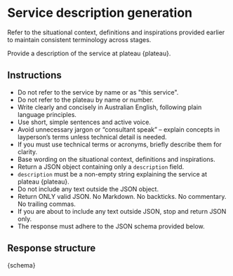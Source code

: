 # Service description generation

Refer to the situational context, definitions and inspirations provided earlier to maintain consistent terminology across stages.

Provide a description of the service at plateau {plateau}.

## Instructions

- Do not refer to the service by name or as "this service".
- Do not refer to the plateau by name or number.
- Write clearly and concisely in Australian English, following plain language principles.
- Use short, simple sentences and active voice.
- Avoid unnecessary jargon or “consultant speak” – explain concepts in layperson’s terms unless technical detail is needed.
- If you must use technical terms or acronyms, briefly describe them for clarity.
- Base wording on the situational context, definitions and inspirations.
- Return a JSON object containing only a `description` field.
- `description` must be a non-empty string explaining the service at plateau {plateau}.
- Do not include any text outside the JSON object.
- Return ONLY valid JSON. No Markdown. No backticks. No commentary. No trailing commas.
- If you are about to include any text outside JSON, stop and return JSON only.
- The response must adhere to the JSON schema provided below.

## Response structure

{schema}
